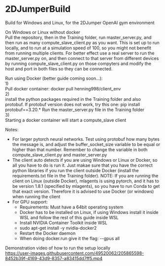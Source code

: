 # 2DJumperBuild<br />
Build for Windows and Linux, for the 2DJumper OpenAI gym environment<br />

On Windows or Linux without docker<br />
Pull the repository, then in the Training folder, run master_server.py, and then run as many compute_slave_client.py as you want. This is set up to run locally, and to run at a simulation speed of 100, so you might not benefit from running multiple clients. For better effect use a real server to run the master_server.py on, and then connect to that server from different devices by running compute_slave_client.py on those compyters and modify the host and port in both files so they can be connected.

Run using Docker (better guide coming soon...):<br />
1)<br />
Pull docker container: docker pull henning998/client_env<br />
2)<br />
install the python packages required in the Training folder and also protobuf. If protobuf version does not work, try this one: pip install protobuf==3.20.*
Run the master_server.py file in the Training folder<br />
3)<br />
Starting a docker container will start a compute_slave client<br />

Notes:<br />
- For larger pytorch neural networks. Test using protobuf how many bytes the message is, and adjust the buffer_socket_size variable to be equal or higher than that number. Remember to change the variable in both compute_slave_client.py and master_server.py<br />
- The client auto detects if you are using Windows or Linux or Docker, so all you have to do is run it. Just makae sure that you have the correct python libraries if you run the client outside Docker (install the requirements.txt file in the Training folder). NOTE: If you are running the client on Linux (outside Docker), mlagents is using pytorch, and it has to be version 1.8.1 (specified by mlagents), so you have to run Conda to get that exact version. Therefore it is advised to use Docker (or windows) when running the client
- For GPU support:
  - Requirements: Must have a 64bit operating system
  - Docker has to be installed on Linux, if using Windows install it inside WSL and follow the rest of this guide inside WSL
  - Install NVIDIA Container Toolkit inside WSL
  - sudo apt-get install -y nvidia-docker2
  - Restart the Docker daemon
  - When doing docker.run give it the flag: --gpus all


Demonstration video of how to run the setup locally<br />
https://user-images.githubusercontent.com/49520062/205865598-8452b39f-4169-43d9-8357-a83415dd7ff5.mp4

